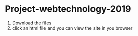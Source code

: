 # Project-webtechnology-2019
1. Download the files
2. click an html file and you can view the site in you browser
